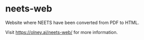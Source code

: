 # neets-web
Website where NEETS have been converted from PDF to HTML.

Visit <https://olney.ai/neets-web/> for more information.

